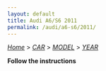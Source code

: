 ```yaml
---
layout: default
title: Audi A6/S6 2011
permalink: /audi/a6-s6/2011/
---
```

[*Home*](/) > [*CAR*](/car/) > [*MODEL*](/car/model/) > [*YEAR*](/car/model/year/)

**Follow the instructions**